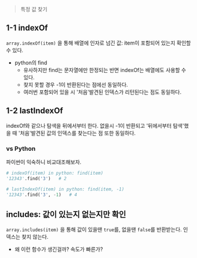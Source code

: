 > 특정 값 찾기

## 1-1 indexOf

`array.indexOf(item)` 을 통해 배열에 인자로 넘긴 값: item이 포함되어 있는지 확인할 수 있다.

- python의 find
    - 유사하지만 find는 문자열에만 한정되는 반면 indexOf는 배열에도 사용할 수 있다.
    - 찾지 못할 경우 -1이 반환된다는 점에선 동일하다.
    - 여러번 포함되어 있을 시 '처음'발견된 인덱스가 리턴된다는 점도 동일하다.

## 1-2 lastIndexOf

indexOf와 같으나 탐색을 뒤에서부터 한다. 없을시 -1이 반환되고 '뒤에서부터 탐색'했을 때 '처음'발견된 값의 인덱스를 찾는다는 점 또한 동일하다.


### vs Python

파이썬이 익숙하니 비교대조해보자.

```py
# indexOf(item) in python: find(item)
'12343'.find('3')   # 2

# lastIndexOf(item) in python: find(item, -1)
'12343'.find('3', -1)   # 4
```

## includes: 값이 있는지 없는지만 확인

`array.includes(item)` 을 통해 값이 있을땐 `true`를, 없을땐 `false`를 반환받는다. 인덱스는 찾지 않는다.

- 왜 이런 함수가 생긴걸까? 속도가 빠른가?